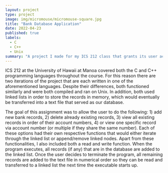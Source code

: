 ```yaml
---
layout: project
type: project
image: img/micromouse/micromouse-square.jpg
title: "Bank Database Application"
date: 2022-04-23
published: true
labels:
  - C
  - C++
  - Unix
summary: "A project I made for my ICS 212 class that grants its user access to bank records from a database."
---
```


ICS 212 at the University of Hawaii at Manoa covered both the C and C++ programming languages throughout the course. For this reason there are two iterations of the project that are each written in one of the aforementioned languages. Despite their differences, both functioned similarly and were both compiled and ran on Unix. In addition, both used linked lists in order to store the records in memory, which would eventually be transferred into a text file that served as our database.

The goal of this assignment was to allow the user to do the following: 1) add new bank records, 2) delete already existing records, 3) view all existing records in order of their account numbers, 4) or view one specific record via account number (or multiple if they share the same number). Each of these options had their own respective functions that would either iterate through the linked list or append/remove linked nodes. Apart from these functionalities, I also included both a read and write function. When the program executes, all records (if any) that are in the database are added to the linked list. Once the user decides to terminate the program, all remaining records are added to the text file in numerical order so they can be read and transferred to a linked list the next time the executable starts up.
